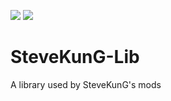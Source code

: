 [![](http://cf.way2muchnoise.eu/full_stevekungs-lib_downloads.svg)](https://minecraft.curseforge.com/projects/stevekungs-lib) [![](http://cf.way2muchnoise.eu/versions/Minecraft_stevekungs-lib_all.svg)](https://minecraft.curseforge.com/projects/stevekungs-lib)

# SteveKunG-Lib
A library used by SteveKunG's mods